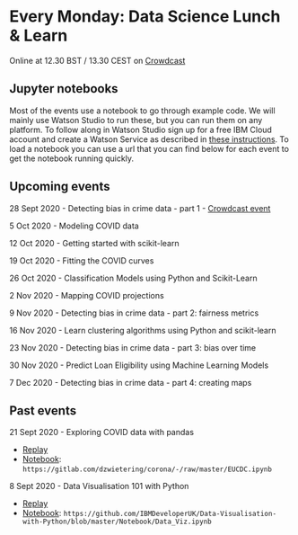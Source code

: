 # Every Monday: Data Science Lunch & Learn

Online at 12.30 BST / 13.30 CEST on [Crowdcast](https://www.crowdcast.io/ibmdevelopereurope)

## Jupyter notebooks

Most of the events use a notebook to go through example code. We will mainly use Watson Studio to run these, but you can run them on any platform. To follow along in Watson Studio sign up for a free IBM Cloud account and create a Watson Service as described in [these instructions](https://github.com/IBMDeveloperUK/data-science-lunch-and-learn/blob/master/watson-studio-instructions.md). To load a notebook you can use a url that you can find below for each event to get the notebook running quickly. 

## Upcoming events

28 Sept 2020 - Detecting bias in crime data - part 1 - [Crowdcast event](https://www.crowdcast.io/e/data-science-lunch-and)

5 Oct 2020 - Modeling COVID data

12 Oct 2020 - Getting started with scikit-learn

19 Oct 2020 - Fitting the COVID curves

26 Oct 2020 - Classification Models using Python and Scikit-Learn 

2 Nov 2020 - Mapping COVID projections

9 Nov 2020 - Detecting bias in crime data - part 2: fairness metrics

16 Nov 2020 - Learn clustering algorithms using Python and scikit-learn

23 Nov 2020 - Detecting bias in crime data - part 3: bias over time

30 Nov 2020 - Predict Loan Eligibility using Machine Learning Models

7 Dec 2020 - Detecting bias in crime data - part 4: creating maps

## Past events


21 Sept 2020 - Exploring COVID data with pandas
* [Replay](https://www.crowdcast.io/e/data-science-lunchlearn-covid?utm_source=profile&utm_medium=profile_web&utm_campaign=profile)
* [Notebook](https://gitlab.com/dzwietering/corona/-/blob/master/EUCDC.ipynb): `https://gitlab.com/dzwietering/corona/-/raw/master/EUCDC.ipynb`

8 Sept 2020 - Data Visualisation 101 with Python 
* [Replay](https://www.crowdcast.io/e/data-visualisation-101?utm_source=profile&utm_medium=profile_web&utm_campaign=profile)
* [Notebook](https://github.com/IBMDeveloperUK/Data-Visualisation-with-Python/blob/master/Notebook/Data_Viz.ipynb): `https://github.com/IBMDeveloperUK/Data-Visualisation-with-Python/blob/master/Notebook/Data_Viz.ipynb`
